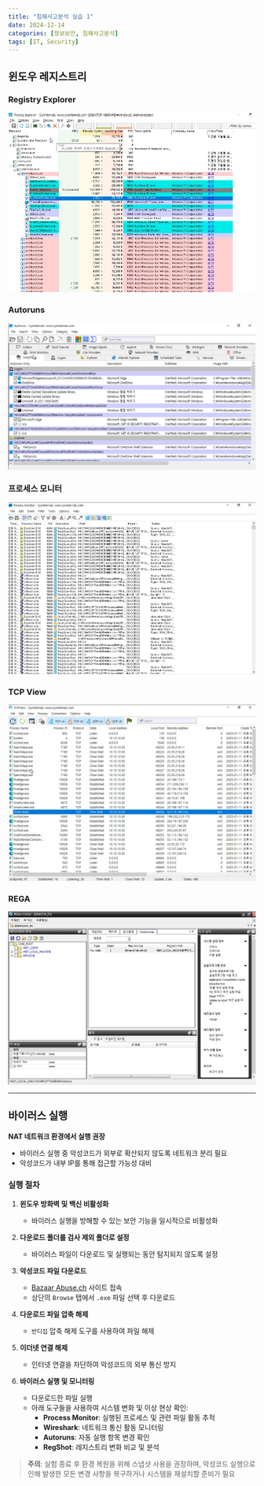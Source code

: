 ```yaml
---
title: "침해사고분석 실습 1"
date: 2024-12-14
categories: [정보보안, 침해사고분석]
tags: [IT, Security]
---
```


## 윈도우 레지스트리

### Registry Explorer

![](assets/img/정보보안/실습/A_1-1.jpg)

### Autoruns

![](assets/img/정보보안/실습/A_1-2.jpg)

### 프로세스 모니터

![](assets/img/정보보안/실습/A_1-3.jpg)

### TCP View

![](assets/img/정보보안/실습/A_1-4.jpg)

### REGA

![](assets/img/정보보안/실습/A_1-5.jpg)

---

## 바이러스 실행

**NAT 네트워크 환경에서 실행 권장**  
- 바이러스 실행 중 악성코드가 외부로 확산되지 않도록 네트워크 분리 필요  
- 악성코드가 내부 IP를 통해 접근할 가능성 대비  

### 실행 절차

1. **윈도우 방화벽 및 백신 비활성화**
   - 바이러스 실행을 방해할 수 있는 보안 기능을 일시적으로 비활성화

2. **다운로드 폴더를 검사 제외 폴더로 설정**
   - 바이러스 파일이 다운로드 및 실행되는 동안 탐지되지 않도록 설정

3. **악성코드 파일 다운로드**
   - [Bazaar Abuse.ch](https://bazaar.abuse.ch) 사이트 접속
   - 상단의 `Browse` 탭에서 `.exe` 파일 선택 후 다운로드

4. **다운로드 파일 압축 해제**
   - `반디집` 압축 해제 도구를 사용하여 파일 해제

5. **이더넷 연결 해제**
   - 인터넷 연결을 차단하여 악성코드의 외부 통신 방지

6. **바이러스 실행 및 모니터링**
   - 다운로드한 파일 실행
   - 아래 도구들을 사용하여 시스템 변화 및 이상 현상 확인:
     - **Process Monitor**: 실행된 프로세스 및 관련 파일 활동 추적
     - **Wireshark**: 네트워크 통신 활동 모니터링
     - **Autoruns**: 자동 실행 항목 변경 확인
     - **RegShot**: 레지스트리 변화 비교 및 분석

> **주의**: 실험 종료 후 환경 복원을 위해 스냅샷 사용을 권장하며, 악성코드 실행으로 인해 발생한 모든 변경 사항을 복구하거나 시스템을 재설치할 준비가 필요